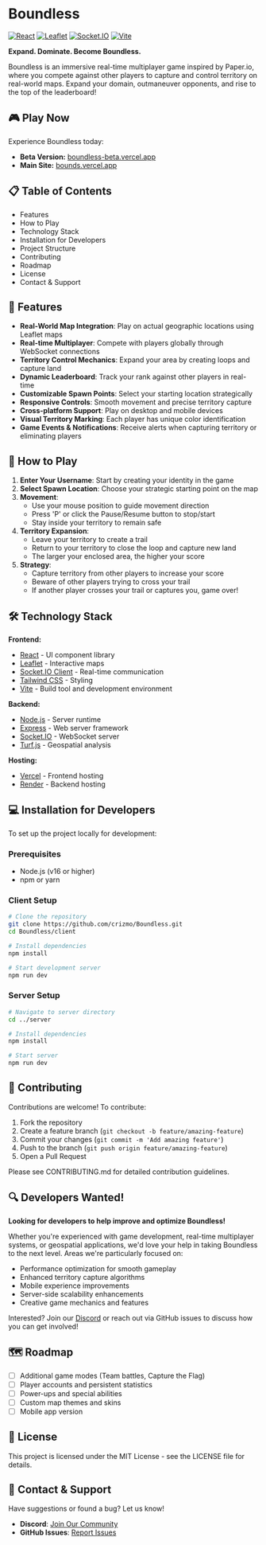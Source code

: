 # Boundless 

[![React](https://img.shields.io/badge/React-18.2.0-blue.svg)](https://reactjs.org/)
[![Leaflet](https://img.shields.io/badge/Leaflet-1.9.4-green.svg)](https://leafletjs.com/)
[![Socket.IO](https://img.shields.io/badge/Socket.IO-4.8.1-black.svg)](https://socket.io/)
[![Vite](https://img.shields.io/badge/Vite-5.2.0-purple.svg)](https://vitejs.dev/)

**Expand. Dominate. Become Boundless.**

Boundless is an immersive real-time multiplayer game inspired by Paper.io, where you compete against other players to capture and control territory on real-world maps. Expand your domain, outmaneuver opponents, and rise to the top of the leaderboard!

## 🎮 Play Now

Experience Boundless today:
- **Beta Version:** [boundless-beta.vercel.app](https://boundless-beta.vercel.app)
- **Main Site:** [bounds.vercel.app](https://bounds.vercel.app)

## 📋 Table of Contents

- Features
- How to Play
- Technology Stack
- Installation for Developers
- Project Structure
- Contributing
- Roadmap
- License
- Contact & Support

## 🌟 Features

- **Real-World Map Integration**: Play on actual geographic locations using Leaflet maps
- **Real-time Multiplayer**: Compete with players globally through WebSocket connections
- **Territory Control Mechanics**: Expand your area by creating loops and capture land
- **Dynamic Leaderboard**: Track your rank against other players in real-time
- **Customizable Spawn Points**: Select your starting location strategically
- **Responsive Controls**: Smooth movement and precise territory capture
- **Cross-platform Support**: Play on desktop and mobile devices
- **Visual Territory Marking**: Each player has unique color identification
- **Game Events & Notifications**: Receive alerts when capturing territory or eliminating players

## 🎯 How to Play

1. **Enter Your Username**: Start by creating your identity in the game
2. **Select Spawn Location**: Choose your strategic starting point on the map
3. **Movement**:
   - Use your mouse position to guide movement direction
   - Press 'P' or click the Pause/Resume button to stop/start
   - Stay inside your territory to remain safe
4. **Territory Expansion**:
   - Leave your territory to create a trail
   - Return to your territory to close the loop and capture new land
   - The larger your enclosed area, the higher your score
5. **Strategy**:
   - Capture territory from other players to increase your score
   - Beware of other players trying to cross your trail
   - If another player crosses your trail or captures you, game over!

## 🛠️ Technology Stack

**Frontend:**
- [React](https://reactjs.org/) - UI component library
- [Leaflet](https://leafletjs.com/) - Interactive maps
- [Socket.IO Client](https://socket.io/docs/v4/client-api/) - Real-time communication
- [Tailwind CSS](https://tailwindcss.com/) - Styling
- [Vite](https://vitejs.dev/) - Build tool and development environment

**Backend:**
- [Node.js](https://nodejs.org/) - Server runtime
- [Express](https://expressjs.com/) - Web server framework
- [Socket.IO](https://socket.io/) - WebSocket server
- [Turf.js](https://turfjs.org/) - Geospatial analysis

**Hosting:**
- [Vercel](https://vercel.com/) - Frontend hosting
- [Render](https://render.com/) - Backend hosting

## 💻 Installation for Developers

To set up the project locally for development:

### Prerequisites
- Node.js (v16 or higher)
- npm or yarn

### Client Setup
```bash
# Clone the repository
git clone https://github.com/crizmo/Boundless.git
cd Boundless/client

# Install dependencies
npm install

# Start development server
npm run dev
```

### Server Setup
```bash
# Navigate to server directory
cd ../server

# Install dependencies
npm install

# Start server
npm run dev
```

## 👥 Contributing

Contributions are welcome! To contribute:

1. Fork the repository
2. Create a feature branch (`git checkout -b feature/amazing-feature`)
3. Commit your changes (`git commit -m 'Add amazing feature'`)
4. Push to the branch (`git push origin feature/amazing-feature`)
5. Open a Pull Request

Please see CONTRIBUTING.md for detailed contribution guidelines.

## 🔍 Developers Wanted!

**Looking for developers to help improve and optimize Boundless!**

Whether you're experienced with game development, real-time multiplayer systems, or geospatial applications, we'd love your help in taking Boundless to the next level. Areas we're particularly focused on:

- Performance optimization for smooth gameplay
- Enhanced territory capture algorithms
- Mobile experience improvements
- Server-side scalability enhancements
- Creative game mechanics and features

Interested? Join our [Discord](https://discord.gg/RPaWHVBb7B) or reach out via GitHub issues to discuss how you can get involved!

## 🗺️ Roadmap

- [ ] Additional game modes (Team battles, Capture the Flag)
- [ ] Player accounts and persistent statistics
- [ ] Power-ups and special abilities
- [ ] Custom map themes and skins
- [ ] Mobile app version

## 📝 License

This project is licensed under the MIT License - see the LICENSE file for details.

## 📢 Contact & Support

Have suggestions or found a bug? Let us know!

- **Discord**: [Join Our Community](https://discord.gg/RPaWHVBb7B)
- **GitHub Issues**: [Report Issues](https://github.com/crizmo/Boundless/issues)
